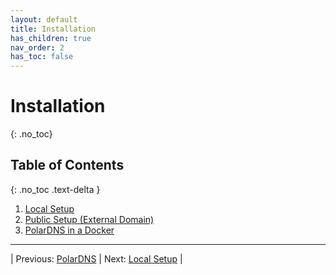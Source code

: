 ```yaml
---
layout: default
title: Installation
has_children: true
nav_order: 2
has_toc: false
---
```


# Installation
{: .no_toc}

## Table of Contents
{: .no_toc .text-delta }

1. [Local Setup](local-setup)
1. [Public Setup (External Domain)](public-setup)
1. [PolarDNS in a Docker](docker-setup)

--- 

| Previous: [PolarDNS](..) | Next: [Local Setup](local-setup) |

